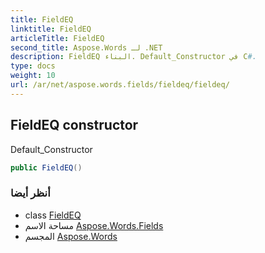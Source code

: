 ```yaml
---
title: FieldEQ
linktitle: FieldEQ
articleTitle: FieldEQ
second_title: Aspose.Words لـ .NET
description: FieldEQ البناء. Default_Constructor في C#.
type: docs
weight: 10
url: /ar/net/aspose.words.fields/fieldeq/fieldeq/
---
```

## FieldEQ constructor

Default_Constructor

```csharp
public FieldEQ()
```

### أنظر أيضا

* class [FieldEQ](../)
* مساحة الاسم [Aspose.Words.Fields](../../../aspose.words.fields/)
* المجسم [Aspose.Words](../../../)
